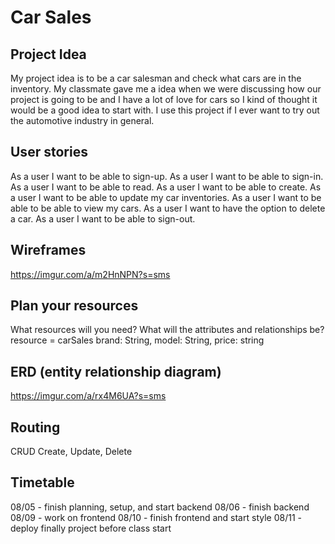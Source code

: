 # Car Sales

## Project Idea

 My project idea is to be a car salesman and check what cars are in the inventory. My classmate gave me a idea when we were discussing how our project is going to be and I have a lot of love for cars so I kind of thought it would be a good idea to start with. I use this project if I ever want to try out the automotive industry in general.

## User stories

As a user I want to be able to sign-up.
As a user I want to be able to sign-in.
As a user I want to be able to read.
As a user I want to be able to create.
As a user I want to be able to update my car inventories.
As a user I want to be able to be able to view my cars.
As a user I want to have the option to delete a car.
As a user I want to be able to sign-out.

## Wireframes

<https://imgur.com/a/m2HnNPN?s=sms>

## Plan your resources

What resources will you need? What will the attributes and relationships be?
resource = carSales
brand: String,
model: String,
price: string

## ERD (entity relationship diagram)

<https://imgur.com/a/rx4M6UA?s=sms>

## Routing

 CRUD Create, Update, Delete

## Timetable

 08/05 - finish planning, setup, and start backend
 08/06 - finish backend
 08/09 - work on frontend
 08/10 - finish frontend and start style
 08/11 - deploy finally project before class start
